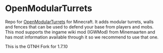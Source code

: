 OpenModularTurrets
==================

Repo for [OpenModularTurrets](https://github.com/OpenModularTurretsTeam/OpenModularTurrets) for Minecraft. It adds modular turrets, walls and fences that can be used to defend your base from players and mobs. This mod supports the ingame wiki mod (IGWMod) from Minemaarten and has most information available through it so we recommend to use that one.  

This is the GTNH Fork for 1.7.10